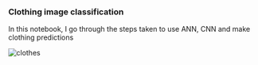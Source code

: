 ### Clothing image classification  
In this notebook, I go through the steps taken to use ANN, CNN and make clothing predictions  

![clothes](https://storage.googleapis.com/tfds-data/visualization/fig/fashion_mnist-3.0.1.png)